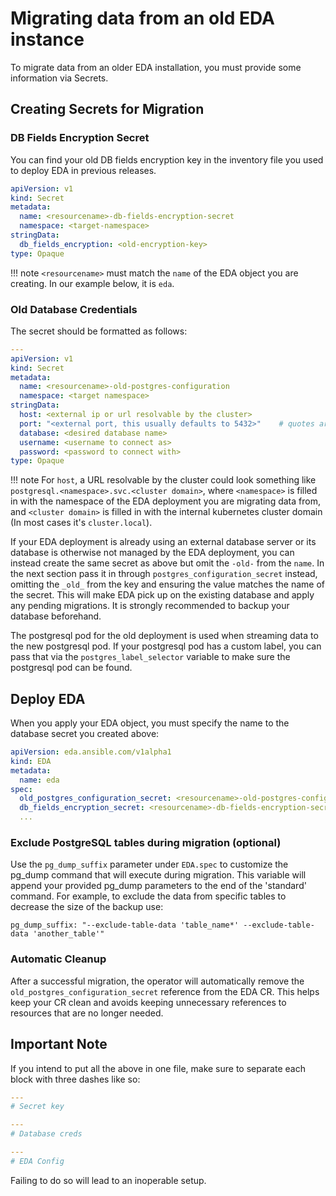 # Migrating data from an old EDA instance

To migrate data from an older EDA installation, you must provide some information via Secrets.

## Creating Secrets for Migration

### DB Fields Encryption Secret

You can find your old DB fields encryption key in the inventory file you used to deploy EDA in previous releases.

```yaml
apiVersion: v1
kind: Secret
metadata:
  name: <resourcename>-db-fields-encryption-secret
  namespace: <target-namespace>
stringData:
  db_fields_encryption: <old-encryption-key>
type: Opaque
```

!!! note
    `<resourcename>` must match the `name` of the EDA object you are creating. In our example below, it is `eda`.

### Old Database Credentials

The secret should be formatted as follows:

```yaml
---
apiVersion: v1
kind: Secret
metadata:
  name: <resourcename>-old-postgres-configuration
  namespace: <target namespace>
stringData:
  host: <external ip or url resolvable by the cluster>
  port: "<external port, this usually defaults to 5432>"    # quotes are required
  database: <desired database name>
  username: <username to connect as>
  password: <password to connect with>
type: Opaque
```

!!! note
    For `host`, a URL resolvable by the cluster could look something like `postgresql.<namespace>.svc.<cluster domain>`, where `<namespace>` is filled in with the namespace of the EDA deployment you are migrating data from, and `<cluster domain>` is filled in with the internal kubernetes cluster domain (In most cases it's `cluster.local`).

If your EDA deployment is already using an external database server or its database is otherwise not managed by the EDA deployment, you can instead create the same secret as above but omit the `-old-` from the `name`.
In the next section pass it in through `postgres_configuration_secret` instead, omitting the `_old_` from the key and ensuring the value matches the name of the secret. This will make EDA pick up on the existing database and apply any pending migrations.
It is strongly recommended to backup your database beforehand.

The postgresql pod for the old deployment is used when streaming data to the new postgresql pod. If your postgresql pod has a custom label, you can pass that via the `postgres_label_selector` variable to make sure the postgresql pod can be found.

## Deploy EDA

When you apply your EDA object, you must specify the name to the database secret you created above:

```yaml
apiVersion: eda.ansible.com/v1alpha1
kind: EDA
metadata:
  name: eda
spec:
  old_postgres_configuration_secret: <resourcename>-old-postgres-configuration
  db_fields_encryption_secret: <resourcename>-db-fields-encryption-secret
  ...
```

### Exclude PostgreSQL tables during migration (optional)

Use the `pg_dump_suffix` parameter under `EDA.spec` to customize the pg_dump command that will execute during migration. This variable will append your provided pg_dump parameters to the end of the 'standard' command. For example, to exclude the data from specific tables to decrease the size of the backup use:

```
pg_dump_suffix: "--exclude-table-data 'table_name*' --exclude-table-data 'another_table'"
```

### Automatic Cleanup

After a successful migration, the operator will automatically remove the `old_postgres_configuration_secret` reference from the EDA CR. This helps keep your CR clean and avoids keeping unnecessary references to resources that are no longer needed.

## Important Note

If you intend to put all the above in one file, make sure to separate each block with three dashes like so:

```yaml
---
# Secret key

---
# Database creds

---
# EDA Config
```

Failing to do so will lead to an inoperable setup.
